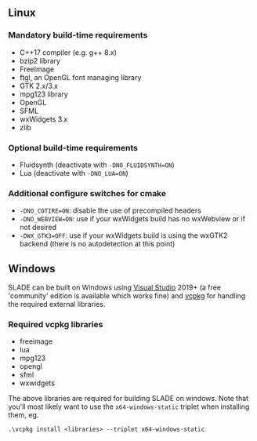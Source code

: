 ## Linux

### Mandatory build-time requirements

* C++17 compiler (e.g. g++ 8.x)
* bzip2 library
* FreeImage
* ftgl, an OpenGL font managing library
* GTK 2.x/3.x
* mpg123 library
* OpenGL
* SFML
* wxWidgets 3.x
* zlib

### Optional build-time requirements

* Fluidsynth (deactivate with `-DNO_FLUIDSYNTH=ON`)
* Lua (deactivate with `-DNO_LUA=ON`)

### Additional configure switches for cmake

* `-DNO_COTIRE=ON`: disable the use of precompiled headers
* `-DNO_WEBVIEW=ON`: use if your wxWidgets build has no wxWebview or if not desired
* `-DWX_GTK3=OFF`: use if your wxWidgets build is using the wxGTK2 backend (there is no autodetection at this point)

## Windows

SLADE can be built on Windows using [Visual Studio](https://visualstudio.microsoft.com/) 2019+ (a free 'community' edition is available which works fine) and [vcpkg](https://docs.microsoft.com/en-us/cpp/build/vcpkg?view=vs-2019) for handling the required external libraries.

### Required vcpkg libraries

* freeimage
* lua
* mpg123
* opengl
* sfml
* wxwidgets

The above libraries are required for building SLADE on windows. Note that you'll most likely want to use the `x64-windows-static` triplet when installing them, eg.

```
.\vcpkg install <libraries> --triplet x64-windows-static
```
